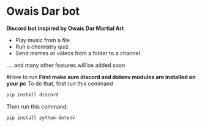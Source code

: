 # Owais Dar bot
**Discord bot inspired by Owais Dar Martial Art**

<ul>
<li>Play music from a file</li>
<li>Run a chemistry quiz</li>
<li>Send memes or videos from a folder to a channel</li>
</ul>
.... and many other features will be added soon

#How to run
**First make sure discord and dotenv modules are installed on your pc**
To do that, first run this command

```sh
pip install discord
```
Then run this command:

```sh
pip install python-dotenv
```


